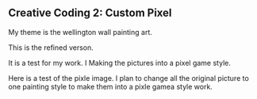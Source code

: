 ## Creative Coding 2: Custom Pixel

My theme is the wellington wall painting art.

This is the refined verson.

It is a test for my work.  I Making the pictures into a pixel game style.

Here is a test of the pixle image. I plan to change all the original picture to one painting style to make them into a pixle gamea style work.



